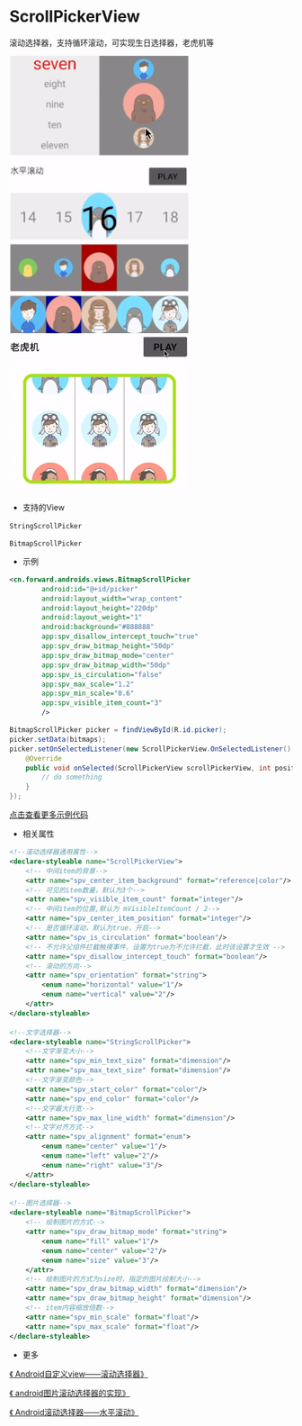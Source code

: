 ScrollPickerView
======
滚动选择器，支持循环滚动，可实现生日选择器，老虎机等

![01](https://raw.githubusercontent.com/1993hzw/common/master/Androids/scrollpicker01.gif)
![02](https://raw.githubusercontent.com/1993hzw/common/master/Androids/scrollpicker02.gif)

* 支持的View

`StringScrollPicker`

`BitmapScrollPicker`

* 示例

```xml
<cn.forward.androids.views.BitmapScrollPicker
        android:id="@+id/picker"
        android:layout_width="wrap_content"
        android:layout_height="220dp"
        android:layout_weight="1"
        android:background="#888888"
        app:spv_disallow_intercept_touch="true"
        app:spv_draw_bitmap_height="50dp"
        app:spv_draw_bitmap_mode="center"
        app:spv_draw_bitmap_width="50dp"
        app:spv_is_circulation="false"
        app:spv_max_scale="1.2"
        app:spv_min_scale="0.6"
        app:spv_visible_item_count="3"
        />
```

```java
BitmapScrollPicker picker = findViewById(R.id.picker);
picker.setData(bitmaps);
picker.setOnSelectedListener(new ScrollPickerView.OnSelectedListener() {
    @Override
    public void onSelected(ScrollPickerView scrollPickerView, int position) {
        // do something
    }
});

```

[点击查看更多示例代码](https://github.com/1993hzw/Androids/blob/master/AndroidsDemo/src/com/example/androidsdemo/ScrollPickerViewDemo.java)


* 相关属性

```xml
<!--滚动选择器通用属性-->
<declare-styleable name="ScrollPickerView">
    <!-- 中间item的背景-->
    <attr name="spv_center_item_background" format="reference|color"/>
    <!-- 可见的item数量，默认为3个-->
    <attr name="spv_visible_item_count" format="integer"/>
    <!-- 中间item的位置,默认为 mVisibleItemCount / 2-->
    <attr name="spv_center_item_position" format="integer"/>
    <!-- 是否循环滚动，默认为true，开启-->
    <attr name="spv_is_circulation" format="boolean"/>
    <!-- 不允许父组件拦截触摸事件，设置为true为不允许拦截，此时该设置才生效 -->
    <attr name="spv_disallow_intercept_touch" format="boolean"/>
    <!-- 滚动的方向-->
    <attr name="spv_orientation" format="string">
        <enum name="horizontal" value="1"/>
        <enum name="vertical" value="2"/>
    </attr>
</declare-styleable>

<!--文字选择器-->
<declare-styleable name="StringScrollPicker">
    <!--文字渐变大小-->
    <attr name="spv_min_text_size" format="dimension"/>
    <attr name="spv_max_text_size" format="dimension"/>
    <!--文字渐变颜色-->
    <attr name="spv_start_color" format="color"/>
    <attr name="spv_end_color" format="color"/>
    <!--文字最大行宽-->
    <attr name="spv_max_line_width" format="dimension"/>
    <!--文字对齐方式-->
    <attr name="spv_alignment" format="enum">
        <enum name="center" value="1"/>
        <enum name="left" value="2"/>
        <enum name="right" value="3"/>
    </attr>
</declare-styleable>

<!--图片选择器-->
<declare-styleable name="BitmapScrollPicker">
    <!-- 绘制图片的方式-->
    <attr name="spv_draw_bitmap_mode" format="string">
        <enum name="fill" value="1"/>
        <enum name="center" value="2"/>
        <enum name="size" value="3"/>
    </attr>
    <!-- 绘制图片的方式为size时，指定的图片绘制大小-->
    <attr name="spv_draw_bitmap_width" format="dimension"/>
    <attr name="spv_draw_bitmap_height" format="dimension"/>
    <!-- item内容缩放倍数-->
    <attr name="spv_min_scale" format="float"/>
    <attr name="spv_max_scale" format="float"/>
</declare-styleable>
```

* 更多

[《 Android自定义view——滚动选择器》](http://blog.csdn.net/u012964944/article/details/50847973)

[《 android图片滚动选择器的实现》](http://blog.csdn.net/u012964944/article/details/70172885)

[《 Android滚动选择器——水平滚动》](http://blog.csdn.net/u012964944/article/details/73189206)